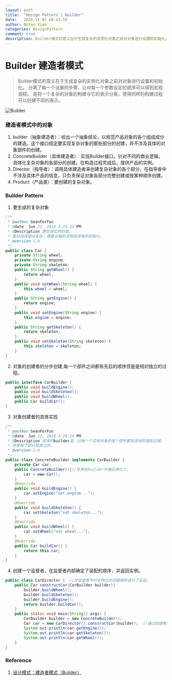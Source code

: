 ```yaml
---
layout: post
title:  "Design Pattern | Builder"
date:   2018-11-07 08:43:59
author: Botao Xiao
categories: DesignPattern
comment: true
description: Builder模式的意义在于生成复杂的实例化对象之前对对象进行设置和初始化。分离了每一个设置的步骤，让对每一个参数设定的顺序可以得到宏观调控。是将一个复杂的对象的构建与它的表示分离，使得同样的构建过程可以创建不同的表示。
---
```

# Builder 建造者模式
> Builder模式的意义在于生成复杂的实例化对象之前对对象进行设置和初始化。
> 分离了每一个设置的步骤，让对每一个参数设定的顺序可以得到宏观调控。
> 是将一个复杂的对象的构建与它的表示分离，使得同样的构建过程可以创建不同的表示。

![Builder](https://i.imgur.com/JSPMobP.png)

### 建造者模式中的对象
1. builder（抽象建造者）：给出一个抽象结论，以规范产品对象的各个组成成分的建造。这个接口规定要实现复杂对象的那些部分的创建，并不涉及具体的对象部件的创建。
2. ConcreteBuilder（具体建造者）：实现Builder接口，针对不同的商业逻辑，具体化复杂对象的各部分的创建。在构造过程完成后，提供产品的实例。
3. Director（指导者）：调用具体建造者来创建复杂对象的各个部分，在指导者中不涉及具体产品的信息，只负责保证对象各部分完整创建或按某种顺序创建。
4. Product（产品类）：要创建的复杂对象。

### Builder Pattern
1. 要生成的复杂对象
```Java
/**
 * @author SeanForFun
 * @date  Jun 22, 2018 3:25:33 PM
 * @Description 要生成实例的类。
 * 类的组成相对复杂，需要详细的流程指导类的初始化。
 * @version 1.0
 */
public class Car {
	private String wheel;
	private String engine;
	private String skeleton;
	public String getWheel() {
		return wheel;
	}
	public void setWheel(String wheel) {
		this.wheel = wheel;
	}
	public String getEngine() {
		return engine;
	}
	public void setEngine(String engine) {
		this.engine = engine;
	}
	public String getSkeleton() {
		return skeleton;
	}
	public void setSkeleton(String skeleton) {
		this.skeleton = skeleton;
	}
}
```

2. 对象的创建者的分步创建,每一个部件之间都有先后的顺序但是是相对独立的过程。
```Java
public interface CarBuilder {
	public void buildEngine();
	public void buildSkeleton();
	public void buildWheel();
	public Car buildCar();
}
```

3. 对象创建者的具体实现
```Java
/**
 * @author SeanForFun
 * @date  Jun 22, 2018 3:28:56 PM
 * @Description 具体的builder类，对每一个实例对象的每个部件都有具体的装配过程。
 * 但是每个部分是独立的。
 * @version 1.0
 */
public class ConcreteBuilder implements CarBuilder {
	private Car car;
	public ConcreteBuilder(){//实例在builder中被实例化了。
		car = new Car();
	}
	@Override
	public void buildEngine() {
		car.setEngine("set engine...");
	}
	@Override
	public void buildSkeleton() {
		car.setSkeleton("set skeleton...");
	}
	@Override
	public void buildWheel() {
		car.setWheel("set wheel...");
	}
	@Override
	public Car buildCar() {
		return this.car;
	}
}
```

4. 创建一个监督者，在监督者内部确定了装配的顺序，并返回实例。
```Java
public class CarDirector {	//在监督者中对实例化的设置顺序进行了设定。
	public Car constructCar(CarBuilder builder){
		builder.buildWheel();
		builder.buildSkeleton();
		builder.buildEngine();
		return builder.buildCar();
	}
	public static void main(String[] args) {
		CarBuilder builder = new ConcreteBuilder();
		Car car = new CarDirector().constructCar(builder);	//通过创建者实例化了一个复杂的对象，并隐藏了复杂的初始化设置工作。
		System.out.println(car.getEngine());
		System.out.println(car.getSkeleton());
		System.out.println(car.getWheel());
	}
}
```

### Reference
1. [设计模式：建造者模式（Builder）](https://blog.csdn.net/u013256816/article/details/50978024)
